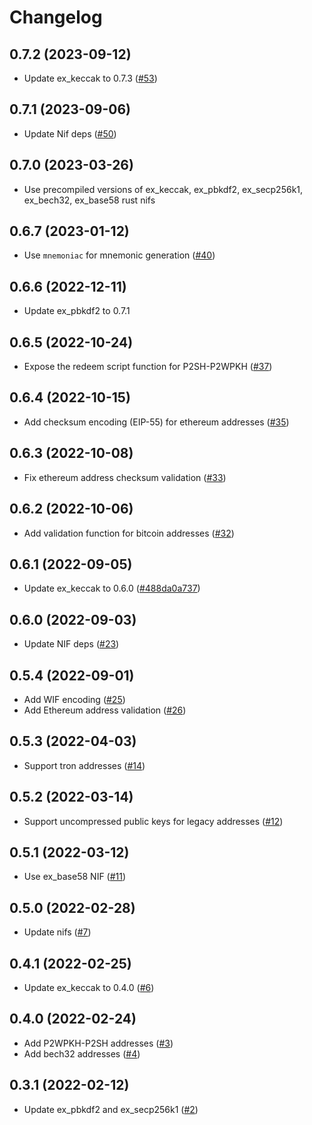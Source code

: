 # Changelog

## 0.7.2 (2023-09-12)

- Update ex_keccak to 0.7.3 ([#53](https://github.com/ayrat555/cryptopunk/pull/53))

## 0.7.1 (2023-09-06)

- Update Nif deps ([#50](https://github.com/ayrat555/cryptopunk/pull/50))

## 0.7.0 (2023-03-26)

- Use precompiled versions of ex_keccak, ex_pbkdf2, ex_secp256k1, ex_bech32, ex_base58 rust nifs

## 0.6.7 (2023-01-12)

- Use `mnemoniac` for mnemonic generation ([#40](https://github.com/ayrat555/cryptopunk/pull/40))

## 0.6.6 (2022-12-11)

- Update ex_pbkdf2 to 0.7.1

## 0.6.5 (2022-10-24)

- Expose the redeem script function for P2SH-P2WPKH ([#37](https://github.com/ayrat555/cryptopunk/pull/37))

## 0.6.4 (2022-10-15)

- Add checksum encoding (EIP-55) for ethereum addresses ([#35](https://github.com/ayrat555/cryptopunk/pull/35))

## 0.6.3 (2022-10-08)

- Fix ethereum address checksum validation ([#33](https://github.com/ayrat555/cryptopunk/pull/33))

## 0.6.2 (2022-10-06)

- Add validation function for bitcoin addresses ([#32](https://github.com/ayrat555/cryptopunk/pull/32))

## 0.6.1 (2022-09-05)

- Update ex_keccak to 0.6.0 ([#488da0a737](https://github.com/ayrat555/cryptopunk/commit/488da0a73758fb9ed5f4412716c96ddad93c3c9a))

## 0.6.0 (2022-09-03)

- Update NIF deps ([#23](https://github.com/ayrat555/cryptopunk/pull/23))

## 0.5.4 (2022-09-01)

- Add WIF encoding ([#25](https://github.com/ayrat555/cryptopunk/pull/25))
- Add Ethereum address validation ([#26](https://github.com/ayrat555/cryptopunk/pull/26))

## 0.5.3 (2022-04-03)

- Support tron addresses ([#14](https://github.com/ayrat555/cryptopunk/pull/14))

## 0.5.2 (2022-03-14)

- Support uncompressed public keys for legacy addresses ([#12](https://github.com/ayrat555/cryptopunk/pull/12))

## 0.5.1 (2022-03-12)

- Use ex_base58 NIF ([#11](https://github.com/ayrat555/cryptopunk/pull/11))

## 0.5.0 (2022-02-28)

- Update nifs ([#7](https://github.com/ayrat555/cryptopunk/pull/7))

## 0.4.1 (2022-02-25)

- Update ex_keccak to 0.4.0 ([#6](https://github.com/ayrat555/cryptopunk/pull/6))

## 0.4.0 (2022-02-24)

- Add P2WPKH-P2SH addresses ([#3](https://github.com/ayrat555/cryptopunk/pull/3))
- Add bech32 addresses ([#4](https://github.com/ayrat555/cryptopunk/pull/4))

## 0.3.1 (2022-02-12)

- Update ex_pbkdf2 and ex_secp256k1 ([#2](https://github.com/ayrat555/cryptopunk/pull/2))
